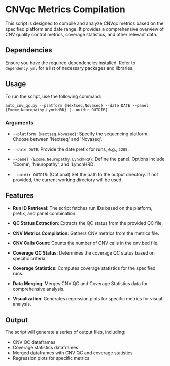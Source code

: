 # CNVqc Metrics Compilation

This script is designed to compile and analyze CNVqc metrics based on the specified platform and date range. It provides a comprehensive overview of CNV quality control metrics, coverage statistics, and other relevant data.

## Dependencies

Ensure you have the required dependencies installed. Refer to `dependency.yml` for a list of necessary packages and libraries.

## Usage

To run the script, use the following command:

```
auto_cnv_qc.py --platform {Nextseq,Novaseq} --date DATE --panel {Exome,Neuropathy,LynchHRD} [--outdir OUTDIR]
```

### Arguments

- `--platform {Nextseq,Novaseq}`: Specify the sequencing platform. Choose between 'Nextseq' and 'Novaseq'.
  
- `--date DATE`: Provide the date prefix for runs, e.g., `2205`.
  
- `--panel {Exome,Neuropathy,LynchHRD}`: Define the panel. Options include 'Exome', 'Neuropathy', and 'LynchHRD'.
  
- `--outdir OUTDIR`: (Optional) Set the path to the output directory. If not provided, the current working directory will be used.

## Features

- **Run ID Retrieval**: The script fetches run IDs based on the platform, prefix, and panel combination.
  
- **QC Status Extraction**: Extracts the QC status from the provided QC file.
  
- **CNV Metrics Compilation**: Gathers CNV metrics from the metrics file.
  
- **CNV Calls Count**: Counts the number of CNV calls in the cnv.bed file.
  
- **Coverage QC Status**: Determines the coverage QC status based on specific criteria.
  
- **Coverage Statistics**: Computes coverage statistics for the specified runs.
  
- **Data Merging**: Merges CNV QC and Coverage Statistics data for comprehensive analysis.
  
- **Visualization**: Generates regression plots for specific metrics for visual analysis.

## Output

The script will generate a series of output files, including:

- CNV QC dataframes
- Coverage statistics dataframes
- Merged dataframes with CNV QC and coverage statistics
- Regression plots for specific metrics
